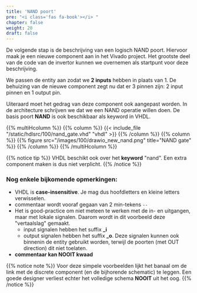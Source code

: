 ```yaml
---
title: 'NAND poort'
pre: "<i class='fas fa-book'></i> "
chapter: false
weight: 20
draft: false
---
```


De volgende stap is de beschrijving van een logisch NAND poort. Hiervoor maak je een nieuwe component aan in het Vivado project. Het grootste deel van de code van de invertor kunnen we overnemen als startpunt voor deze beschrijving.

We passen de entity aan zodat we **2 inputs** hebben in plaats van 1. De behuizing van de nieuwe component zegt nu dat er 3 pinnen zijn: 2 input pinnen en 1 output pin. 

Uiteraard moet het gedrag van deze component ook aangepast worden. In de architecture schrijven we dat we een NAND operatie willen doen. De basis poort **NAND** is ook beschikbaar als keyword in VHDL.

{{% multiHcolumn %}}
{{% column %}}
{{< include_file "/static/hdlsrc/100/nand_gate.vhd" "vhdl" >}}
{{% /column %}}
{{% column %}}
{{% figure src="/images/100/drawio_new_nand.png" title="NAND gate"  %}}
{{% /column %}}
{{% /multiHcolumn %}}

<!-- Different types for notices are: info (yellow), tip (green), warning (red), note (blue)-->
{{% notice tip %}}
VHDL beschikt ook over het **keyword** "nand". Een extra component maken is dus niet verplicht.
{{% /notice %}}

### Nog enkele bijkomende opmerkingen:

* VHDL is **case-insensitive**. Je mag dus hoofdletters en kleine letters verwisselen.
* commentaar wordt vooraf gegaan van 2 min-tekens ```--```
* Het is good-practice om niet meteen te werken met de in- en uitgangen, maar met lokale signalen. Daarom wordt in dit voorbeeld deze "vertaalslag" gemaakt.
  * input signalen hebben het suffix **_i**
  * output signalen hebben het suffix **_o**. Deze signalen kunnen ook binnenin de entity gebruikt worden, terwijl de poorten (met OUT direction) dit niet toelaten.
* **commentaar kan NOOIT kwaad**

{{% notice note %}}
Voor deze simpele voorbeelden lijkt het banaal om de link met de discrete component (en de bijhorende schematic) te leggen. Een goede designer verliest echter het volledige schema **NOOIT** uit het oog.
{{% /notice  %}}